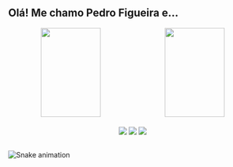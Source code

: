 ## Olá! Me chamo Pedro Figueira e...
<div align="center">
  <img height="180em" width="49%" src="https://github-readme-stats.vercel.app/api?username=PedroFigueiraRuivo&show_icons=true&theme=gruvbox&include_all_commits=true&count_private=true"/>
  <img height="180em" width="49%" src="https://github-readme-stats.vercel.app/api/top-langs/?username=PedroFigueiraRuivo&layout=compact&langs_count=7&theme=gruvbox"/>
</div>
<div align="center"><br>
<a href="https://instagram.com/pedrofigueira.ruivo" target="_blank"><img src="https://img.shields.io/badge/-Instagram-%23E4405F?style=for-the-badge&logo=instagram&logoColor=white" target="_blank"></a>
<a href = "mailto:pedrofigueiraruivo@gmail.com"><img src="https://img.shields.io/badge/-Gmail-%23333?style=for-the-badge&logo=gmail&logoColor=white" target="_blank"></a>
<a href="https://www.linkedin.com/in/pedrofigueiraruivo/" target="_blank"><img src="https://img.shields.io/badge/-LinkedIn-%230077B5?style=for-the-badge&logo=linkedin&logoColor=white" target="_blank"></a> 
</div>

##

![Snake animation](https://github.com/PedroFigueiraRuivo/PedroFigueiraRuivo/blob/output/github-contribution-grid-snake.svg)
